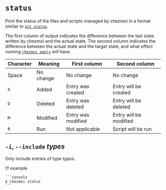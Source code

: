 # `status`

Print the status of the files and scripts managed by chezmoi in a format
similar to [`git status`](https://git-scm.com/docs/git-status).

The first column of output indicates the difference between the last state
written by chezmoi and the actual state. The second column indicates the
difference between the actual state and the target state, and what effect
running [`chezmoi apply`](/apply.md) will have.

| Character | Meaning   | First column       | Second column          |
| --------- | --------- | ------------------ | ---------------------- |
| Space     | No change | No change          | No change              |
| `A`       | Added     | Entry was created  | Entry will be created  |
| `D`       | Deleted   | Entry was deleted  | Entry will be deleted  |
| `M`       | Modified  | Entry was modified | Entry will be modified |
| `R`       | Run       | Not applicable     | Script will be run     |

## `-i`, `--include` *types*

Only include entries of type *types*.

!!! example

    ```console
    $ chezmoi status
    ```
